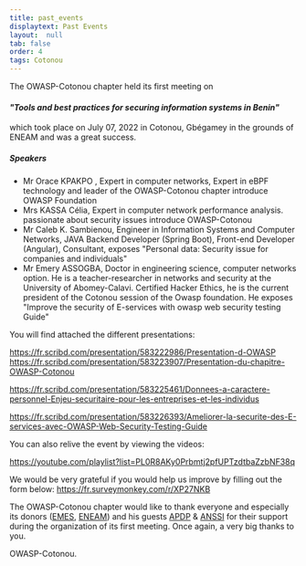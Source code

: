 ```yaml
---
title: past_events
displaytext: Past Events
layout:  null
tab: false
order: 4
tags: Cotonou
---
```

The OWASP-Cotonou chapter held its first meeting on <h4><i>"Tools and best practices for securing information systems in Benin"</i></h4> which took place on July 07, 2022 in Cotonou, Gbégamey in the grounds of ENEAM and was a great success.

<h5>Speakers</h5>

<ul>
<li>
    Mr Orace KPAKPO , Expert in computer networks, Expert in eBPF technology and leader of the OWASP-Cotonou chapter introduce OWASP Foundation
</li>

<li>
    Mrs KASSA Célia, Expert in computer network performance analysis. passionate about security issues introduce    OWASP-Cotonou
</li>

<li>
    Mr Caleb K. Sambienou, Engineer in Information Systems and Computer Networks, JAVA Backend Developer (Spring Boot),
    Front-end Developer (Angular), Consultant, exposes "Personal data: Security issue for companies and individuals"
</li>

<li>
    Mr Emery ASSOGBA, Doctor in engineering science, computer networks option. He is a teacher-researcher in networks and security at the University of Abomey-Calavi. Certified Hacker Ethics, he is the current president of the Cotonou session of the Owasp foundation. He exposes "Improve the security of E-services with owasp web security testing Guide"
</li>
</ul>


You will find attached the different presentations:

https://fr.scribd.com/presentation/583222986/Presentation-d-OWASP
https://fr.scribd.com/presentation/583223907/Presentation-du-chapitre-OWASP-Cotonou

https://fr.scribd.com/presentation/583225461/Donnees-a-caractere-personnel-Enjeu-securitaire-pour-les-entreprises-et-les-individus

https://fr.scribd.com/presentation/583226393/Ameliorer-la-securite-des-E-services-avec-OWASP-Web-Security-Testing-Guide

You can also relive the event by viewing the videos:

https://youtube.com/playlist?list=PL0R8AKy0Prbmtj2pfUPTzdtbaZzbNF38q

We would be very grateful if you would help us improve by filling out the form below:
https://fr.surveymonkey.com/r/XP27NKB

The OWASP-Cotonou chapter would like to thank everyone and especially its donors (<a href="https://www.emes.bj/">EMES</a>, <a href="http://eneam.uac.bj/">ENEAM</a>) and his guests <a href="https://www.apdp.bj/">APDP</a> & <a href="https://anssi.bj/">ANSSI</a> for their support during the organization of its first meeting. Once again, a very big thanks to you.

OWASP-Cotonou.
